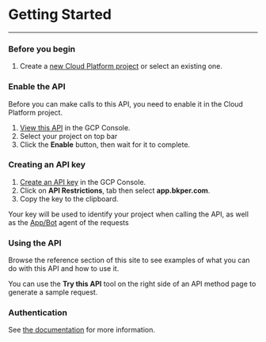 # Getting Started
---

### Before you begin
1. Create a [new Cloud Platform project](https://console.cloud.google.com/projectcreate) or select an existing one.

### Enable the API

Before you can make calls to this API, you need to enable it in the Cloud Platform project.
1. [View this API](https://console.cloud.google.com/apis/library/app.bkper.com) in the GCP Console.
2. Select your project on top bar
3. Click the **Enable** button, then wait for it to complete.

### Creating an API key
1. [Create an API key](https://console.cloud.google.com/apis/credentials/key) in the GCP Console.
2. Click on **API Restrictions**, tab then select **app.bkper.com**.
3. Copy the key to the clipboard.

Your key will be used to identify your project when calling the API, as well as the [App/Bot](http://bkper.com/docs/#apps) agent of the requests


### Using the API

Browse the reference section of this site to see examples of what you can do with this API and how to use it. 

You can use the **Try this API** tool on the right side of an API method page to generate a sample request.


### Authentication

See [the documentation](https://bkper.com/docs/#rest-api-authentication) for more information.

